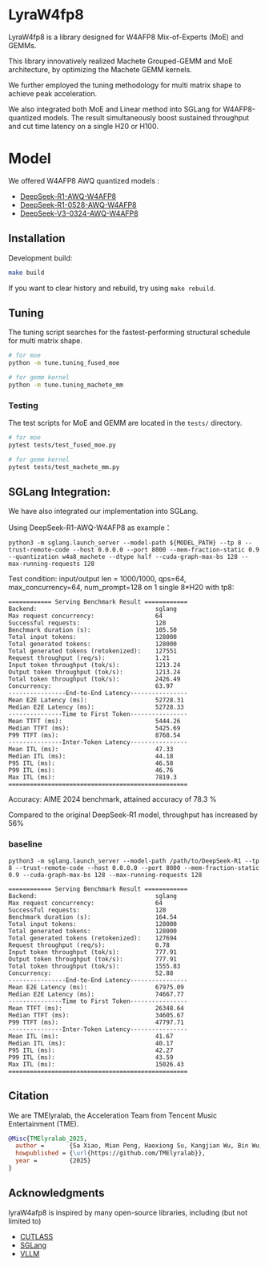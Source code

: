 # LyraW4fp8

LyraW4fp8 is a library designed for W4AFP8 Mix-of-Experts (MoE) and GEMMs.

This library innovatively realized Machete Grouped-GEMM and MoE architecture, by optimizing the Machete GEMM kernels.

We further employed the tuning methodology for multi matrix shape to achieve peak acceleration.

We also integrated both MoE and Linear method into SGLang for W4AFP8-quantized models. The result simultaneously boost sustained throughput and cut time latency on a single H20 or H100.


# Model

We offered W4AFP8 AWQ quantized models :

- [DeepSeek-R1-AWQ-W4AFP8](https://huggingface.co/TMElyralab/DeepSeek-R1-AWQ-W4AFP8)
- [DeepSeek-R1-0528-AWQ-W4AFP8](https://huggingface.co/TMElyralab/DeepSeek-R1-0528-AWQ-W4AFP8)
- [DeepSeek-V3-0324-AWQ-W4AFP8](https://huggingface.co/TMElyralab/DeepSeek-V3-0324-AWQ-W4AFP8)

## Installation

Development build:

```bash
make build
```

If you want to clear history and rebuild,  try using `make rebuild`.

## Tuning

The tuning script searches for the fastest-performing structural schedule for multi matrix shape.

```bash
# for moe
python -m tune.tuning_fused_moe

# for gemm kernel
python -m tune.tuning_machete_mm
```

### Testing

The test scripts for MoE and GEMM are located in the `tests/` directory.

```bash
# for moe
pytest tests/test_fused_moe.py

# for gemm kernel
pytest tests/test_machete_mm.py
```


## SGLang Integration:

We have also integrated our implementation into SGLang.

Using DeepSeek-R1-AWQ-W4AFP8 as example：

```
python3 -m sglang.launch_server --model-path ${MODEL_PATH} --tp 8 --trust-remote-code --host 0.0.0.0 --port 8000 --mem-fraction-static 0.9 --quantization w4a8_machete --dtype half --cuda-graph-max-bs 128 --max-running-requests 128
```

Test condition:  input/output len = 1000/1000, qps=64, max_concurrency=64, num_prompt=128 on 1 single 8*H20 with tp8:

```
============ Serving Benchmark Result ============
Backend:                                 sglang       
Max request concurrency:                 64        
Successful requests:                     128       
Benchmark duration (s):                  105.50    
Total input tokens:                      128000    
Total generated tokens:                  128000    
Total generated tokens (retokenized):    127551    
Request throughput (req/s):              1.21      
Input token throughput (tok/s):          1213.24   
Output token throughput (tok/s):         1213.24   
Total token throughput (tok/s):          2426.49   
Concurrency:                             63.97     
----------------End-to-End Latency----------------
Mean E2E Latency (ms):                   52728.31  
Median E2E Latency (ms):                 52728.33  
---------------Time to First Token----------------
Mean TTFT (ms):                          5444.26   
Median TTFT (ms):                        5425.69   
P99 TTFT (ms):                           8768.54   
---------------Inter-Token Latency----------------
Mean ITL (ms):                           47.33     
Median ITL (ms):                         44.18     
P95 ITL (ms):                            46.58     
P99 ITL (ms):                            46.76     
Max ITL (ms):                            7819.3
==================================================
```

Accuracy: AIME 2024 benchmark, attained accuracy of 78.3 %

Compared to the original DeepSeek-R1 model, throughput has increased by 56%

### baseline
```
python3 -m sglang.launch_server --model-path /path/to/DeepSeek-R1 --tp 8 --trust-remote-code --host 0.0.0.0 --port 8000 --mem-fraction-static 0.9 --cuda-graph-max-bs 128 --max-running-requests 128
```
```
============ Serving Benchmark Result ============
Backend:                                 sglang        
Max request concurrency:                 64        
Successful requests:                     128       
Benchmark duration (s):                  164.54    
Total input tokens:                      128000    
Total generated tokens:                  128000    
Total generated tokens (retokenized):    127694    
Request throughput (req/s):              0.78      
Input token throughput (tok/s):          777.91    
Output token throughput (tok/s):         777.91    
Total token throughput (tok/s):          1555.83   
Concurrency:                             52.88     
----------------End-to-End Latency----------------
Mean E2E Latency (ms):                   67975.09  
Median E2E Latency (ms):                 74667.77  
---------------Time to First Token----------------
Mean TTFT (ms):                          26348.64  
Median TTFT (ms):                        34605.67  
P99 TTFT (ms):                           47797.71  
---------------Inter-Token Latency----------------
Mean ITL (ms):                           41.67     
Median ITL (ms):                         40.17     
P95 ITL (ms):                            42.27     
P99 ITL (ms):                            43.59     
Max ITL (ms):                            15026.43  
==================================================
```

## Citation

We are TMElyralab, the Acceleration Team from Tencent Music Entertainment (TME).

```bibtex
@Misc{TMElyralab_2025,
  author =       {Sa Xiao, Mian Peng, Haoxiong Su, Kangjian Wu, Bin Wu, Yibo Lu, Qiwen Mao, Wenjiang Zhou},
  howpublished = {\url{https://github.com/TMElyralab}},
  year =         {2025}
}
```

## Acknowledgments

lyraW4afp8 is inspired by many open-source libraries, including (but not limited to)

- [CUTLASS](https://github.com/NVIDIA/cutlass)
- [SGLang](https://github.com/sgl-project/sglang)
- [VLLM](https://github.com/vllm-project/vllm)

